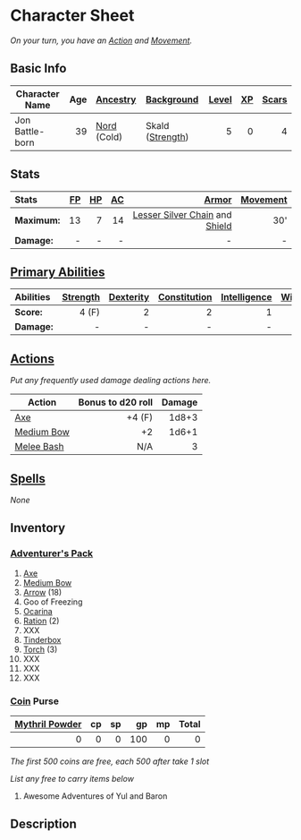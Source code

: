 # Character Sheet

*On your turn, you have an [Action](../../../../Game%20Procedures/Core%20Procedures/Action.md) and [Movement](../../../../Game%20Procedures/Combat/Movement.md).*

## Basic Info

| Character Name  | Age | [Ancestry](../../../../Player%20Characters/Ancenstries/Ancestry.md)             | [Background](../../../../Player%20Characters/Backgrounds/Background.md)                | [Level](../../../../Player%20Characters/Derived%20Statistics/Level.md) | [XP](../../../../Player%20Characters/Derived%20Statistics/Experience%20Points.md) | [Scars](../../../../Player%20Characters/Derived%20Statistics/Scars.md) |
| --------------- | --: | :--------------------------------------------------------------------------- | :---------------------------------------------------------------------------------- | ------------------------------------------------------------------: | -----------------------------------------------------------------------------: | ------------------------------------------------------------------: |
| Jon Battle-born |  39 | [Nord](../../../../Player%20Characters/Ancenstries/Mechanical/Primal.md) (Cold) | Skald ([Strength](../../../../Player%20Characters/The%20Ability%20Scores/Strength.md)) |                                                                   5 |                                                                              0 |                                                                   4 |

## Stats

| Stats        | [FP](../../../../Player%20Characters/Derived%20Statistics/Fatigue%20Points.md) | [HP](../../../../Player%20Characters/Derived%20Statistics/Health%20Points.md) | [AC](../../../../Player%20Characters/Derived%20Statistics/Armor%20Class.md) |                                                                                                                                     [Armor](../../../../Items%20and%20Gear/Armor/Armor.md) | [Movement](../../../../Game%20Procedures/Combat/Movement.md) |
| :----------- | --------------------------------------------------------------------------: | -------------------------------------------------------------------------: | -----------------------------------------------------------------------: | --------------------------------------------------------------------------------------------------------------------------------------------------------------------------------------: | --------------------------------------------------------: |
| **Maximum:** |                                                                          13 |                                                                          7 |                                                                       14 | [Lesser Silver Chain](../../../../Items%20and%20Gear/Armor/Silvered%20Armor/Silver%20Chain%20Armor.md) and [Shield](../../../../Items%20and%20Gear/Armor/Mundane%20Armor/Mundane%20Shield.md) |                                                       30' |
| **Damage:**  |                                                                           - |                                                                          - |                                                                        - |                                                                                                                                                                                       - |                                                         - |

## [Primary Abilities](../../../../Player%20Characters/The%20Ability%20Scores/Ability%20Scores.md)

| Abilities   | [Strength](../../../../Player%20Characters/The%20Ability%20Scores/Strength.md) | [Dexterity](../../../../Player%20Characters/The%20Ability%20Scores/Dexterity.md) | [Constitution](../../../../Player%20Characters/The%20Ability%20Scores/Constitution.md) | [Intelligence](../../../../Player%20Characters/The%20Ability%20Scores/Intelligence.md) | [Wisdom](../../../../Player%20Characters/The%20Ability%20Scores/Wisdom.md)<br> | [Charisma](../../../../Player%20Characters/The%20Ability%20Scores/Charisma.md)<br> |
| :---------- | --------------------------------------------------------------------------: | ----------------------------------------------------------------------------: | ----------------------------------------------------------------------------------: | ----------------------------------------------------------------------------------: | --------------------------------------------------------------------------: | ------------------------------------------------------------------------------: |
| **Score:**  |                                                                       4 (F) |                                                                             2 |                                                                                   2 |                                                                                   1 |                                                                           1 |                                                                               2 |
| **Damage:** |                                                                           - |                                                                             - |                                                                                   - |                                                                                   - |                                                                           - |                                                                               - |

## [Actions](../../../../Game%20Procedures/Core%20Procedures/Action.md)

*Put any frequently used damage dealing actions here.*

| Action                                                                                     | Bonus to d20 roll | Damage |
| ------------------------------------------------------------------------------------------ | ----------------: | -----: |
| [Axe](../../../../Items%20and%20Gear/Weapons/Melee%20Weapons/Medium%20Skilled%20Weapon.md) |            +4 (F) |  1d8+3 |
| [Medium Bow](../../../../Items%20and%20Gear/Weapons/Ranged%20Weapons/Medium%20Bow.md)      |                +2 |  1d6+1 |
| [Melee Bash](../../../../Game%20Procedures/Combat/Melee%20Attack.md#Melee%20Bash)          |               N/A |      3 |

## [Spells](../../../../Magic/Spells.md)

*None*

## Inventory

### [Adventurer's Pack](../../../../Items%20and%20Gear/Gear/100%20Coins/Adventurer's%20Pack.md)

1. [Axe](../../../../Items%20and%20Gear/Weapons/Melee%20Weapons/Medium%20Skilled%20Weapon.md)
2. [Medium Bow](../../../../Items%20and%20Gear/Weapons/Ranged%20Weapons/Medium%20Bow.md)
3. [Arrow](../../../../Items%20and%20Gear/Weapons/Ammo/Arrow.md) (18)
4. Goo of Freezing
5. [Ocarina](../../../../Items%20and%20Gear/Gear/100%20Coins/Complex%20Instrument.md)
6. [Ration](../../../../Items%20and%20Gear/Gear/1%20Coin/Ration.md) (2)
7. XXX
8. [Tinderbox](../../../../Items%20and%20Gear/Gear/10%20Coins/Tinderbox.md)
9. [Torch](../../../../Items%20and%20Gear/Gear/1%20Coin/Torch.md) (3)
10. XXX
11. XXX
12. XXX

### [Coin](../../../../Resources%20for%20GMs/Economy/Coins.md) Purse

| [Mythril Powder](../../../../Magic/Spellcasting/Mythril.md) |  cp |  sp |  gp |  mp | Total |
| -------------------------------------------------------: | --: | --: | --: | --: | ----: |
|                                                        0 |   0 |   0 | 100 |   0 |     0 |

*The first 500 coins are free, each 500 after take 1 slot*

*List any free to carry items below*

1. Awesome Adventures of Yul and Baron

## Description
